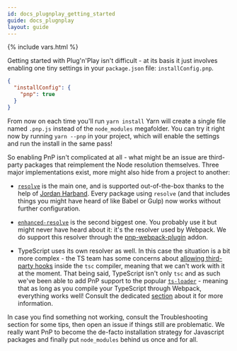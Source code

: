 ```yaml
---
id: docs_plugnplay_getting_started
guide: docs_plugnplay
layout: guide
---
```


{% include vars.html %}

Getting started with Plug'n'Play isn't difficult - at its basis it just involves enabling one tiny settings in your `package.json` file: `installConfig.pnp`.

```json
{
  "installConfig": {
    "pnp": true
  }
}
```

From now on each time you'll run `yarn install` Yarn will create a single file named `.pnp.js` instead of the `node_modules` megafolder. You can try it right now by running `yarn --pnp` in your project, which will enable the settings and run the install in the same pass!

So enabling PnP isn't complicated at all - what might be an issue are third-party packages that reimplement the Node resolution themselves. Three major implementations exist, more might also hide from a project to another:

- [`resolve`](https://yarnpkg.com/en/package/resolve) is the main one, and is supported out-of-the-box thanks to the help of [Jordan Harband](https://github.com/ljharb). Every package using `resolve` (and that includes things you might have heard of like Babel or Gulp) now works without further configuration.

- [`enhanced-resolve`](https://yarnpkg.com/en/package/enhanced-resolve) is the second biggest one. You probably use it but might never have heard about it: it's the resolver used by Webpack. We do support this resolver through the [pnp-webpack-plugin](https://github.com/arcanis/pnp-webpack-plugin) addon.

- TypeScript uses its own resolver as well. In this case the situation is a bit more complex - the TS team has some concerns about [allowing third-party hooks](https://github.com/Microsoft/TypeScript/issues/18896) inside the `tsc` compiler, meaning that we can't work with it at the moment. That being said, TypeScript isn't only `tsc` and as such we've been able to add PnP support to the popular [`ts-loader`](https://yarnpkg.com/en/package/ts-loader) - meaning that as long as you compile your TypeScript through Webpack, everything works well! Consult the dedicated [section](https://github.com/arcanis/pnp-webpack-plugin#ts-loader-integration) about it for more information.

In case you find something not working, consult the Troubleshooting section for some tips, then open an issue if things still are problematic. We really want PnP to become the de-facto installation strategy for Javascript packages and finally put `node_modules` behind us once and for all.
